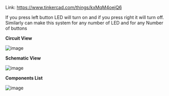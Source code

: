 Link: https://www.tinkercad.com/things/kxMqM4oejQ6

If you press left button LED will turn on and if you press right it will turn off. Similarly can make this system for any number of LED and for any Number of buttons

**Circuit View**

![image](https://github.com/himansh19/Arduino-TinkedCad-Projects/assets/89848299/3568455b-aeaa-42fa-b555-1bb374050018)

**Schematic View** 


![image](https://github.com/himansh19/Arduino-TinkedCad-Projects/assets/89848299/df02c24b-0212-41fd-bcb4-272eb4d4cbfd)

**Components List**

![image](https://github.com/himansh19/Arduino-TinkedCad-Projects/assets/89848299/35c71348-dc98-4357-a6c3-03bfcea9b747)




